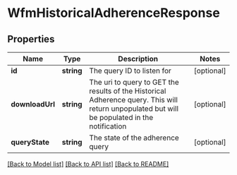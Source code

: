 # WfmHistoricalAdherenceResponse

## Properties
Name | Type | Description | Notes
------------ | ------------- | ------------- | -------------
**id** | **string** | The query ID to listen for | [optional] 
**downloadUrl** | **string** | The uri to query to GET the results of the Historical Adherence query. This will return unpopulated but will be populated in the notification | [optional] 
**queryState** | **string** | The state of the adherence query | [optional] 

[[Back to Model list]](../README.md#documentation-for-models) [[Back to API list]](../README.md#documentation-for-api-endpoints) [[Back to README]](../README.md)


